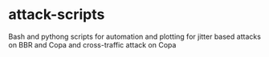 # attack-scripts
Bash and pythong scripts for automation and plotting for jitter based attacks on BBR and Copa and cross-traffic attack on Copa
